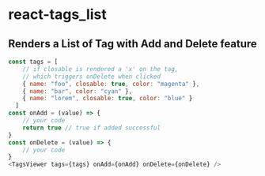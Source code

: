 # react-tags_list

## Renders a List of Tag with Add and Delete feature
```js
const tags = [
    // if closable is rendered a 'x' on the tag, 
    // which triggers onDelete when clicked
    { name: "foo", closable: true, color: "magenta" }, 
    { name: "bar", color: "cyan" },
    { name: "lorem", closable: true, color: "blue" }
  ]
const onAdd = (value) => {
    // your code
    return true // true if added successful
}
const onDelete = (value) => {
    // your code
}
<TagsViewer tags={tags} onAdd={onAdd} onDelete={onDelete} />
```